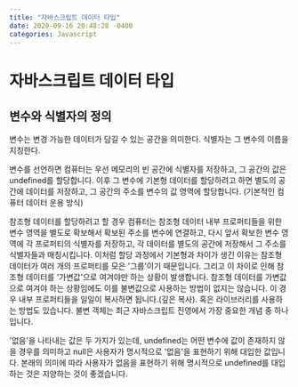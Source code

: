 ```yaml
---
title: "자바스크립트 데이터 타입"
date: 2020-09-16 20:48:28 -0400
categories: Javascript
---
```

자바스크립트 데이터 타입
===

변수와 식별자의 정의
---
변수는 변경 가능한 데이터가 담길 수 있는 공간을 의미한다.
식별자는 그 변수의 이름을 지칭한다.

변수를 선언하면 컴퓨터는 우선 메모리의 빈 공간에 식별자를 저장하고, 그 공간의 값은
undefined를 할당합니다. 이후 그 변수에 기본형 데이터를 할당하려고 하면 별도의 공간에
데이터를 저장하고, 그 공간의 주소를 변수의 값 영역에 할당합니다. (기본적인 컴퓨터 데이터 운용 방식)

참조형 데이터를 할당하려고 할 경우 컴퓨터는 참조형 데이터 내부 프로퍼티들을 위한 변수 영역을 별도로
확보해서 확보된 주소를 변수에 연결하고, 다시 앞서 확보한 변수 영역에 각 프로퍼티의 식별자를
저장하고, 각 데이터를 별도의 공간에 저장해서 그 주소를 식별자들과 매칭시킵니다.
이처럼 할당 과정에서 기본형과 차이가 생긴 이유는 참조형 데이터가 여러 개의 프로퍼티를 모은 '그룹'이기
때문입니다. 그리고 이 차이로 인해 참조형 데이터를 '가변값'으로 여겨야만 하는 상황이 발생합니다.
참조형 데이터를 가변값으로 여겨야 하는 상황임에도 이를 불변값으로 사용하는 방법이 없지는 않습니다.
이 경우 내부 프로퍼티들을 일일이 복사하면 됩니다.(깊은 복사). 혹은 라이브러리를 사용하는 방법도 있습니다.
불변 객체는 최근 자바스크립트 진영에서 가장 중요한 개념 중 하나입니다.

'없음'을 나타내는 값은 두 가지가 있는데, undefined는 어떤 변수에 값이 존재하지 않을 경우를 의미하고
null은 사용자가 명시적으로 '없음'을 표현하기 위해 대입한 값입니다.
본래의 의미에 따라 사용자가 없음을 표현하기 위해 명시적으로 undefined를 대입하는 것은 지양하는 것이 좋겠습니다.
